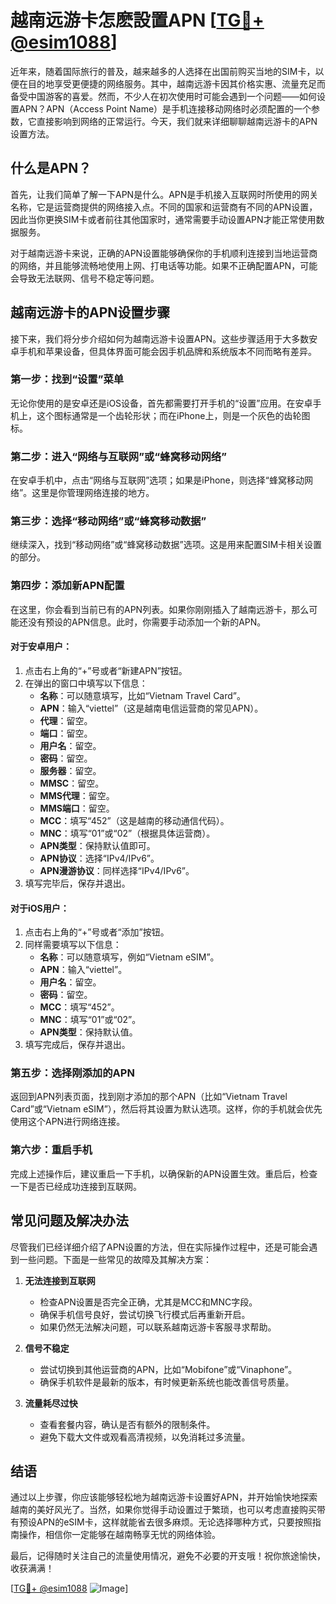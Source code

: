 # 越南远游卡怎麽設置APN [[TG💪+ @esim1088](https://t.me/s/esim1088)]

近年来，随着国际旅行的普及，越来越多的人选择在出国前购买当地的SIM卡，以便在目的地享受更便捷的网络服务。其中，越南远游卡因其价格实惠、流量充足而备受中国游客的喜爱。然而，不少人在初次使用时可能会遇到一个问题——如何设置APN？APN（Access Point Name）是手机连接移动网络时必须配置的一个参数，它直接影响到网络的正常运行。今天，我们就来详细聊聊越南远游卡的APN设置方法。

## 什么是APN？

首先，让我们简单了解一下APN是什么。APN是手机接入互联网时所使用的网关名称，它是运营商提供的网络接入点。不同的国家和运营商有不同的APN设置，因此当你更换SIM卡或者前往其他国家时，通常需要手动设置APN才能正常使用数据服务。

对于越南远游卡来说，正确的APN设置能够确保你的手机顺利连接到当地运营商的网络，并且能够流畅地使用上网、打电话等功能。如果不正确配置APN，可能会导致无法联网、信号不稳定等问题。

## 越南远游卡的APN设置步骤

接下来，我们将分步介绍如何为越南远游卡设置APN。这些步骤适用于大多数安卓手机和苹果设备，但具体界面可能会因手机品牌和系统版本不同而略有差异。

### 第一步：找到“设置”菜单

无论你使用的是安卓还是iOS设备，首先都需要打开手机的“设置”应用。在安卓手机上，这个图标通常是一个齿轮形状；而在iPhone上，则是一个灰色的齿轮图标。

### 第二步：进入“网络与互联网”或“蜂窝移动网络”

在安卓手机中，点击“网络与互联网”选项；如果是iPhone，则选择“蜂窝移动网络”。这里是你管理网络连接的地方。

### 第三步：选择“移动网络”或“蜂窝移动数据”

继续深入，找到“移动网络”或“蜂窝移动数据”选项。这是用来配置SIM卡相关设置的部分。

### 第四步：添加新APN配置

在这里，你会看到当前已有的APN列表。如果你刚刚插入了越南远游卡，那么可能还没有预设的APN信息。此时，你需要手动添加一个新的APN。

#### 对于安卓用户：
1. 点击右上角的“+”号或者“新建APN”按钮。
2. 在弹出的窗口中填写以下信息：
   - **名称**：可以随意填写，比如“Vietnam Travel Card”。
   - **APN**：输入“viettel”（这是越南电信运营商的常见APN）。
   - **代理**：留空。
   - **端口**：留空。
   - **用户名**：留空。
   - **密码**：留空。
   - **服务器**：留空。
   - **MMSC**：留空。
   - **MMS代理**：留空。
   - **MMS端口**：留空。
   - **MCC**：填写“452”（这是越南的移动通信代码）。
   - **MNC**：填写“01”或“02”（根据具体运营商）。
   - **APN类型**：保持默认值即可。
   - **APN协议**：选择“IPv4/IPv6”。
   - **APN漫游协议**：同样选择“IPv4/IPv6”。
3. 填写完毕后，保存并退出。

#### 对于iOS用户：
1. 点击右上角的“+”号或者“添加”按钮。
2. 同样需要填写以下信息：
   - **名称**：可以随意填写，例如“Vietnam eSIM”。
   - **APN**：输入“viettel”。
   - **用户名**：留空。
   - **密码**：留空。
   - **MCC**：填写“452”。
   - **MNC**：填写“01”或“02”。
   - **APN类型**：保持默认值。
3. 填写完成后，保存并退出。

### 第五步：选择刚添加的APN

返回到APN列表页面，找到刚才添加的那个APN（比如“Vietnam Travel Card”或“Vietnam eSIM”），然后将其设置为默认选项。这样，你的手机就会优先使用这个APN进行网络连接。

### 第六步：重启手机

完成上述操作后，建议重启一下手机，以确保新的APN设置生效。重启后，检查一下是否已经成功连接到互联网。

## 常见问题及解决办法

尽管我们已经详细介绍了APN设置的方法，但在实际操作过程中，还是可能会遇到一些问题。下面是一些常见的故障及其解决方案：

1. **无法连接到互联网**
   - 检查APN设置是否完全正确，尤其是MCC和MNC字段。
   - 确保手机信号良好，尝试切换飞行模式后再重新开启。
   - 如果仍然无法解决问题，可以联系越南远游卡客服寻求帮助。

2. **信号不稳定**
   - 尝试切换到其他运营商的APN，比如“Mobifone”或“Vinaphone”。
   - 确保手机软件是最新的版本，有时候更新系统也能改善信号质量。

3. **流量耗尽过快**
   - 查看套餐内容，确认是否有额外的限制条件。
   - 避免下载大文件或观看高清视频，以免消耗过多流量。

## 结语

通过以上步骤，你应该能够轻松地为越南远游卡设置好APN，并开始愉快地探索越南的美好风光了。当然，如果你觉得手动设置过于繁琐，也可以考虑直接购买带有预设APN的eSIM卡，这样就能省去很多麻烦。无论选择哪种方式，只要按照指南操作，相信你一定能够在越南畅享无忧的网络体验。

最后，记得随时关注自己的流量使用情况，避免不必要的开支哦！祝你旅途愉快，收获满满！

[[TG💪+ @esim1088](https://t.me/s/esim1088) ![Image](https://i.postimg.cc/4NQfJmqS/Snipaste-2025-05-13-00-14-12.png)]